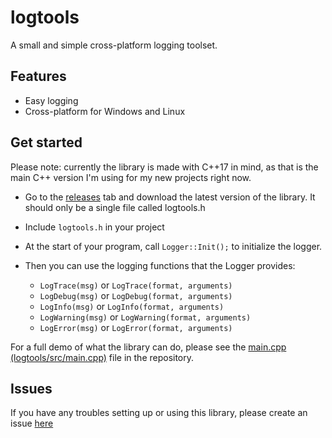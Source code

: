 # logtools
A small and simple cross-platform logging toolset.

## Features

- Easy logging
- Cross-platform for Windows and Linux

## Get started

Please note: currently the library is made with C++17 in mind, as that is the main C++ version I'm using for my new projects right now.

- Go to the [releases](https://github.com/SeppahBaws/logtools/releases) tab and download the latest version of the library.
It should only be a single file called logtools.h

- Include `logtools.h` in your project

- At the start of your program, call `Logger::Init();` to initialize the logger.

- Then you can use the logging functions that the Logger provides:
	- `LogTrace(msg)` or `LogTrace(format, arguments)`
	- `LogDebug(msg)` or `LogDebug(format, arguments)`
	- `LogInfo(msg)` or `LogInfo(format, arguments)`
	- `LogWarning(msg)` or `LogWarning(format, arguments)`
	- `LogError(msg)` or `LogError(format, arguments)`

For a full demo of what the library can do, please see the [main.cpp (logtools/src/main.cpp)](https://github.com/SeppahBaws/logtools/blob/master/logtools/src/main.cpp) file in the repository.

## Issues

If you have any troubles setting up or using this library, please create an issue [here](https://github.com/SeppahBaws/logtools/issues/new)
